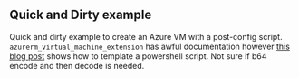  ## Quick and Dirty example
 Quick and dirty example to create an Azure VM with a post-config script. 
 `azurerm_virtual_machine_extension` has awful documentation however [this blog post](https://techcommunity.microsoft.com/t5/itops-talk-blog/how-to-run-powershell-scripts-on-azure-vms-with-terraform/ba-p/3827573) shows how to template a powershell script. Not sure if b64 encode and then decode is needed. 


